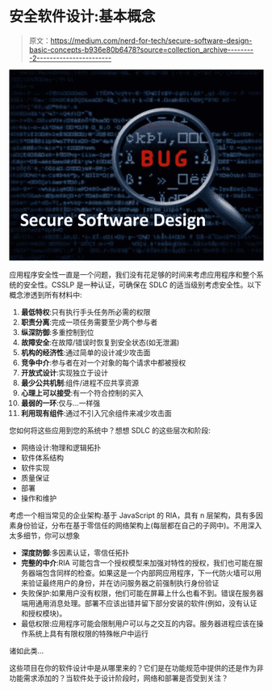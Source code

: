 # 安全软件设计:基本概念

> 原文：<https://medium.com/nerd-for-tech/secure-software-design-basic-concepts-b936e80b6478?source=collection_archive---------2----------------------->

![](img/b37a4981a983e098ae81894f7d644af7.png)

应用程序安全性一直是一个问题，我们没有花足够的时间来考虑应用程序和整个系统的安全性。CSSLP 是一种认证，可确保在 SDLC 的适当级别考虑安全性。以下概念渗透到所有材料中:

1.  **最低特权**:只有执行手头任务所必需的权限
2.  **职责分离**:完成一项任务需要至少两个参与者
3.  **纵深防御**:多重控制到位
4.  **故障安全**:在故障/错误时恢复到安全状态(如无泄漏)
5.  **机构的经济性**:通过简单的设计减少攻击面
6.  **竞争中介**:参与者在对一个对象的每个请求中都被授权
7.  **开放式设计**:实现独立于设计
8.  **最少公共机制**:组件/进程不应共享资源
9.  **心理上可以接受**:有一个符合控制的买入
10.  **最弱的一环**:仅与…一样强
11.  **利用现有组件**:通过不引入冗余组件来减少攻击面

您如何将这些应用到您的系统中？想想 SDLC 的这些层次和阶段:

*   网络设计:物理和逻辑拓扑
*   软件体系结构
*   软件实现
*   质量保证
*   部署
*   操作和维护

考虑一个相当常见的企业架构:基于 JavaScript 的 RIA，具有 n 层架构，具有多因素身份验证，分布在基于零信任的网络架构上(每层都在自己的子网中)。不用深入太多细节，你可以想象

*   **深度防御**:多因素认证，零信任拓扑
*   **完整的中介**:RIA 可能包含一个授权模型来加强对特性的授权，我们也可能在服务器端包含同样的检查。如果这是一个内部网应用程序，下一代防火墙可以用来验证最终用户的身份，并在访问服务器之前强制执行身份验证
*   失败保护:如果用户没有权限，他们可能在屏幕上什么也看不到。错误在服务器端用通用消息处理。部署不应该出错并留下部分安装的软件(例如，没有认证和授权模块)。
*   最低权限:应用程序可能会限制用户可以与之交互的内容。服务器进程应该在操作系统上具有有限权限的特殊帐户中运行

诸如此类…

这些项目在你的软件设计中是从哪里来的？它们是在功能规范中提供的还是作为非功能需求添加的？当软件处于设计阶段时，网络和部署是否受到关注？